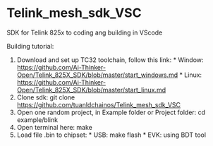 # Telink_mesh_sdk_VSC
SDK for Telink 825x to coding ang building in VScode
 
Building tutorial:
  1. Download and set up TC32 toolchain, follow this link:
    * Window: https://github.com/Ai-Thinker-Open/Telink_825X_SDK/blob/master/start_windows.md
    * Linux: https://github.com/Ai-Thinker-Open/Telink_825X_SDK/blob/master/start_linux.md
  3. Clone sdk:
    git clone https://github.com/tuanldchainos/Telink_mesh_sdk_VSC
  2. Open one random project, in Example folder or Project folder:
    cd example/blink
  3. Open terminal here:
    make
  4. Load file .bin to chipset:
    * USB: make flash
    * EVK: using BDT tool
